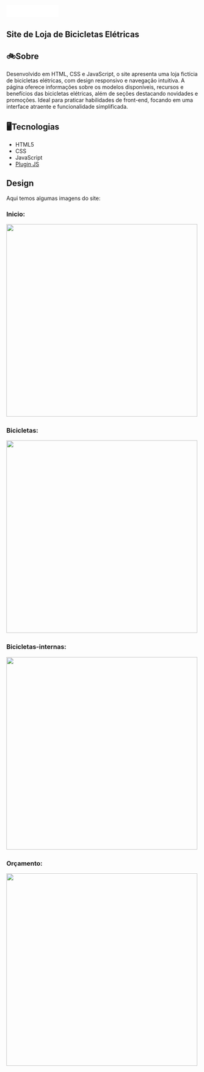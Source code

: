  <img src="/img/bikcraft.svg" width="136" height="32" alt="Bikcraft"/>
 <h2>Site de Loja de Bicicletas Elétricas</h2>
<h2>🚲Sobre</h2>
<p>Desenvolvido em HTML, CSS e JavaScript, o site apresenta uma loja fictícia de bicicletas elétricas, com design responsivo e navegação intuitiva. A página oferece informações sobre os modelos disponíveis, recursos e benefícios das bicicletas elétricas, além de seções destacando novidades e promoções. Ideal para praticar habilidades de front-end, focando em uma interface atraente e funcionalidade simplificada.</p>

<h2>🖥️Tecnologias</h2>
<p>
  <ul>
    <li>HTML5</li>
    <li>CSS</li>
    <li>JavaScript</li>
    <li><a href="https://github.com/origamid/simple-anime">Plugin JS</a></li>
  </ul>
</p>

<h2>Design</h2>
<p>Aqui temos algumas imagens do site:</p>


<h3>Inicio:</h3>
<img src="https://github.com/user-attachments/assets/bdd067a4-8215-4b32-8fa5-9d539a330925"  width="500" height="502">
<h3>Bicicletas:</h3>
<img src="https://github.com/user-attachments/assets/35c31c2e-3fbc-4000-b2fb-6298b62f967e"  width="500" height="502">
<h3>Bicicletas-internas:</h3>
<img  src="https://github.com/user-attachments/assets/4cfdf199-7f6d-414e-af96-e0186e859fe3" width="500" height="502">
<h3>Orçamento:</h3>
<img src="https://github.com/user-attachments/assets/f389fb4d-de76-4741-bb8e-e23104ddf1b4" width="500" height="502">


